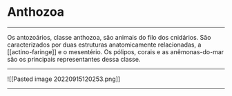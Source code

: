 # Anthozoa
___
Os antozoários, classe anthozoa, são animais do filo dos cnidários. São caracterizados por duas estruturas anatomicamente relacionadas, a [[actino-faringe]] e o mesentério. Os pólipos, corais e as anêmonas-do-mar são os principais representantes dessa classe.
___
![[Pasted image 20220915120253.png]]
___
